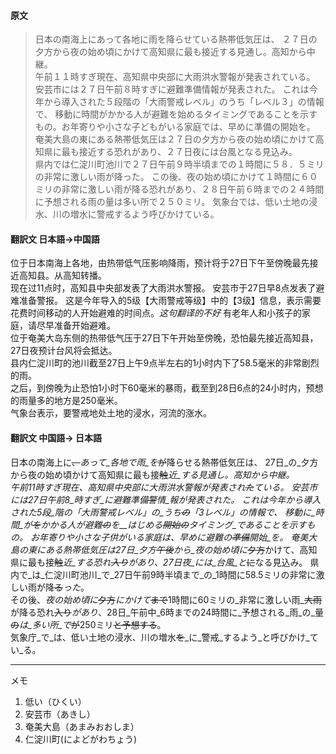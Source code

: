 #### 原文
>日本の南海上にあって各地に雨を降らせている熱帯低気圧は、
２７日の夕方から夜の始め頃にかけて高知県に最も接近する見通し。高知から中継。  
午前１１時すぎ現在、高知県中央部に大雨洪水警報が発表されている。
安芸市には２７日午前８時すぎに避難準備情報が発表された。
これは今年から導入された５段階の「大雨警戒レベル」のうち「レベル３」の情報で、
移動に時間がかかる人が避難を始めるタイミングであることを示すもの。お年寄りや小さな子どもがいる家庭では、早めに準備の開始を。  
奄美大島の東にある熱帯低気圧は２７日の夕方から夜の始め頃にかけて高知県に最も接近する恐れがあり、２７日夜には台風となる見込み。  
県内では仁淀川町池川で２７日午前９時半頃までの１時間に５８．５ミリの非常に激しい雨が降った。
この後、夜の始め頃にかけて１時間に６０ミリの非常に激しい雨が降る恐れがあり、２８日午前６時までの２４時間に予想される雨の量は多い所で２５０ミリ。
気象台では、低い土地の浸水、川の増水に警戒するよう呼びかけている。

#### 翻訳文 日本語->中国語
位于日本南海上各地，由热带低气压影响降雨，预计将于27日下午至傍晚最先接近高知县。从高知转播。  
现在过11点时，高知县中央部发表了大雨洪水警报。
安芸市于27日早8点发表了避难准备警报。
这是今年导入的5级【大雨警戒等级】中的【3级】信息，表示需要花费时间移动的人开始避难的时间点。*这句翻译的不好*
有老年人和小孩子的家庭，请尽早准备开始避难。  
位于奄美大岛东侧的热带低气压于27日下午开始至傍晚，恐怕最先接近高知县，27日夜预计台风将会抵达。  
县内仁淀川町的池川截至27日上午9点半左右的1小时内下了58.5毫米的非常剧烈的雨。  
之后，到傍晚为止恐怕1小时下60毫米的暴雨，截至到28日6点的24小时内，预想的雨量多的地方是250毫米。  
气象台表示，要警戒地处土地的浸水，河流的涨水。

#### 翻訳文 中国語-> 日本語
日本の南海上に~~、~~_あって_各地で雨_を_~~が~~降らせる熱帯低気圧は、
27日_の_夕方から夜の始め頃かけて高知県に最も接~~触~~_近_する見通し。高知から中継。  
午前11時すぎ現在、高知県中央部に大雨洪水警報が発表され~~た~~ている。
安芸市には27日午前8_時すぎ_に避難準備~~警~~_情_報が発表された。
これは今年から導入された5段_階の_「大雨警戒レベル」_の_うち~~の~~「3レベル」の情報で、
_移動に_時間_が_~~を~~かかる人が避難~~の~~_を__はじめる_~~開始の~~タイミング_であることを示すもの_。
お年寄りや小さな子供がいる家庭は、早めに避難の~~準備~~_開始_を。
奄美大島の東にある熱帯低気圧は27日_夕方_~~午後~~から_夜の始め頃に_~~夕方~~かけて、高知県に最も接~~触~~_近_する恐れ~~入り~~_があり_、27日夜_には_台風_と_~~に~~なる見込み。
県内で_は_仁淀川町池川_で_27日午前9時半頃まで_の_1時間に58.5ミリの非常に激しい雨が降~~る~~_った_。  
その後、_夜の始め頃に_~~夕方~~_にかけて_~~まで~~1時間に60ミリの_非常に激しい雨_~~大雨~~が降る恐れ~~入り~~_があり_、28日_午前中_6時までの24時間に_予想される_雨_の_量~~の~~_は_多い所_で_~~が~~250ミリ~~と予想する~~。  
気象庁_で_は、低い土地の浸水、川の増水~~を~~_に_警戒_するよう_と呼びかけ_てい_る。


***
メモ  
1. 低い（ひくい）
2. 安芸市（あきし）
3. 奄美大島（あまみおおしま）
4. 仁淀川町(によどがわちょう)
